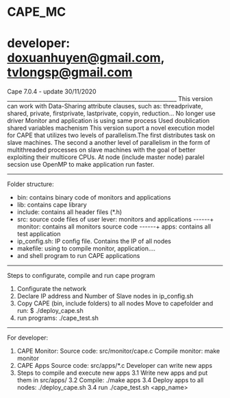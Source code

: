 # CAPE_MC
# developer: doxuanhuyen@gmail.com, tvlongsp@gmail.com 
Cape 7.0.4 - update 30/11/2020 ______________________________________________________________
This version can work with Data-Sharing attribute clauses, such as: 
threadprivate, shared, private, firstprivate, lastprivate, copyin, reduction...
No longer use driver
Monitor and application is using same process
Used doublication shared variables machenism
This version suport a novel execution model for CAPE that utilizes two levels of parallelism.The first distributes task on slave machines. The second a another level of parallelism in the form of multithreaded processes on slave machines with the goal of better exploiting their multicore CPUs.
At node (include master node) paralel secsion use OpenMP to make application run faster. 
**********************************************************************************
Folder structure:
+ bin: contains binary code of monitors and applications 
+ lib: contains cape library
+ include: contains all header files (*.h)
+ src: source code files of user lever: monitors and applications
------+ monitor: contains all monitors source code
------+ apps: contains all test application
+ ip_config.sh: IP config file. Contains the IP of all nodes
+ makefile: using to compile monitor, application....
+ and shell program to run CAPE applications

**********************************************************************************
Steps to configurate, compile and run cape program
1. Configurate the network
2. Declare IP address and Number of Slave nodes in ip_config.sh
3. Copy CAPE (bin, include folders) to all nodes
   Move to capefolder and run: $ ./deploy_cape.sh
4. run programs: 
   ./cape_test.sh <program>


**********************************************************************************
For developer:
1. CAPE Monitor:
	Source code: src/monitor/cape.c
	Compile monitor: make monitor
2. CAPE Apps
	Source code: src/apps/*.c
	Developer can write new apps
3. Steps to compile and execute new apps
3.1 Write new apps and put them in src/apps/
3.2 Compile: ./make apps
3.4 Deploy apps to all nodes: ./deploy_cape.sh
3.4 run ./cape_test.sh <app_name>	


